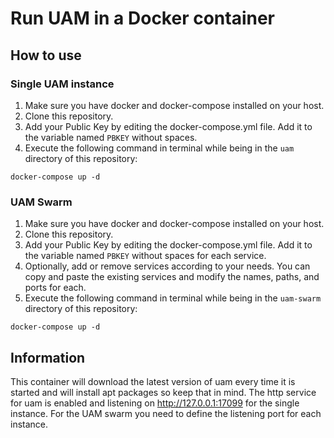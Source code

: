 # Run UAM in a Docker container

## How to use
### Single UAM instance
1. Make sure you have docker and docker-compose installed on your host.
2. Clone this repository.
3. Add your Public Key by editing the docker-compose.yml file. Add it to the variable named `PBKEY` without spaces.
4. Execute the following command in terminal while being in the `uam` directory of this repository:

```docker-compose up -d```

### UAM Swarm
1. Make sure you have docker and docker-compose installed on your host.
2. Clone this repository.
3. Add your Public Key by editing the docker-compose.yml file. Add it to the variable named `PBKEY` without spaces for each service.
4. Optionally, add or remove services according to your needs. You can copy and paste the existing services and modify the names, paths, and ports for each.
5. Execute the following command in terminal while being in the `uam-swarm` directory of this repository:

```docker-compose up -d```

## Information
This container will download the latest version of uam every time it is started and will install apt packages so keep that in mind.
The http service for uam is enabled and listening on http://127.0.0.1:17099 for the single instance. For the UAM swarm you need to define the listening port for each instance.
